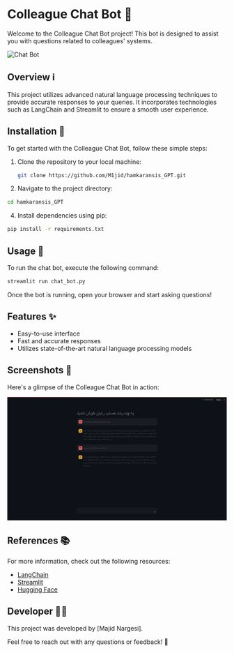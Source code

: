 # Colleague Chat Bot 🤖

Welcome to the Colleague Chat Bot project! This bot is designed to assist you with questions related to colleagues' systems.

![Chat Bot](chat_bot_image.png)

## Overview ℹ️

This project utilizes advanced natural language processing techniques to provide accurate responses to your queries. It incorporates technologies such as LangChain and Streamlit to ensure a smooth user experience.

## Installation 🚀

To get started with the Colleague Chat Bot, follow these simple steps:

1. Clone the repository to your local machine:
   ```bash
   git clone https://github.com/M1jid/hamkaransis_GPT.git
   ```

2. Navigate to the project directory:
```bash
cd hamkaransis_GPT
   ```


4. Install dependencies using pip:
```bash
pip install -r requirements.txt
   ```

## Usage 📝

To run the chat bot, execute the following command:
```bash
streamlit run chat_bot.py
   ```

Once the bot is running, open your browser and start asking questions!

## Features ✨

- Easy-to-use interface
- Fast and accurate responses
- Utilizes state-of-the-art natural language processing models

## Screenshots 📸

Here's a glimpse of the Colleague Chat Bot in action:

![Screenshot](screenshot.png)

## References 📚

For more information, check out the following resources:

- [LangChain](https://example.com/langchain)
- [Streamlit](https://example.com/streamlit)
- [Hugging Face](https://example.com/huggingface)

## Developer 👨‍💻

This project was developed by [Majid Nargesi].

Feel free to reach out with any questions or feedback! 📧




